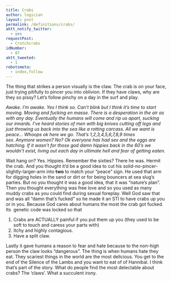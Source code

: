 ```yaml
---
title: Crabs
author: logician
layout: post
permalink: /definitions/crabs/
aktt_notify_twitter:
  - yes
requestPost:
  - Crotchcrabs
idNumber:
  - 87
aktt_tweeted:
  - 1
robotsmeta:
  - index,follow
---
```

The thing that strikes a person visually is <!--more-->the claw. The crab is on your face, just trying pitifully to pincer you into oblivion. If they have claws, why are they so pissy? Let&#8217;s follow pinchy on a day in the surf and play.

*Awake. I&#8217;m awake. Yes I think so. Can&#8217;t blink but I think it&#8217;s time to start moving. Moving and fucking en masse. There is a desperation in the air as with any day. Eventually the humans will come and rip us apart, sucking our innards. I&#8217;ve heard stories of men with big knives cutting off legs and just throwing us back into the sea like a rotting carcass. All we want is peace&#8230; Whoops ok here we go. That&#8217;s 1,2,3,4,5,6,7,8,9 times sex. Anymore women? No? Ok everyone has had sex and the eggs are hatching. If it wasn&#8217;t for those god damn hippies back in the 60&#8217;s we wouldn&#8217;t exist, living out each day in ultimate hell and fear of getting eaten.*

Wait hang on? Yes. Hippies. Remember the sixties? There he was. Hermit the crab. And you thought it&#8217;d be a good idea to cut his solid-no-pincer-slightly-larger-arm into **two** to match your &#8220;peace&#8221; sign. He used that arm for digging holes in the sand or dirt or for being bouncers at sea slug&#8217;s parties. But no you thought it was a good idea, that it was &#8220;nature&#8217;s plan&#8221;. Then you thought everything was free love and so you used as many muddy crabs as you could find during sexual foreplay. Well God saw that and was all &#8220;damn that&#8217;s fucked&#8221; so he made it an STI to have crabs up you or in you. Because God cares about humans the most the crab got fucked. Its  genetic code was locked so that

  1. Crabs are ACTUALLY painful if you put them up you (they used to be soft to touch and caress your parts with)
  2. Itchy and highly contagious.
  3. Have a split claw.

Lastly it gave humans a reason to fear and hate because to the non-high person the claw looks &#8220;dangerous&#8221;. The thing is when humans hate they eat. They scariest things in the world are the most delicious. You get to the end of the Silence of the Lambs and you want to eat of of Hannibal. I think that&#8217;s part of the story. What do people find the most delectable about crabs? The &#8216;claws&#8217;. What a succulent irony.